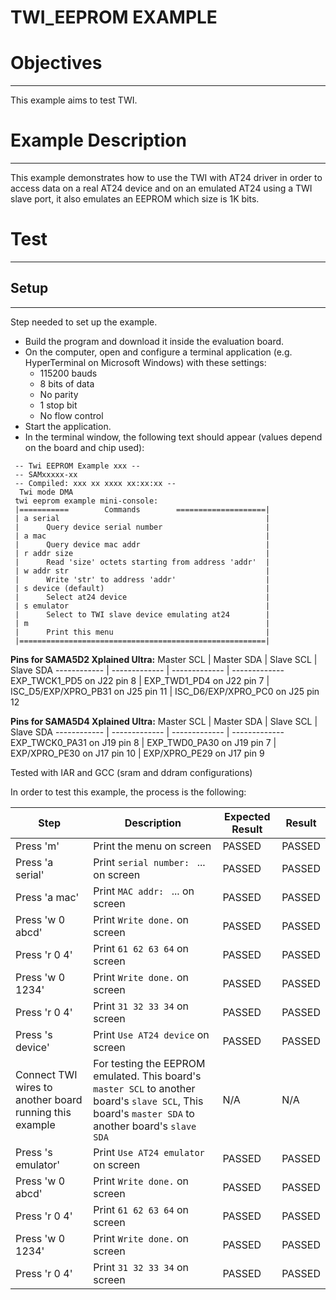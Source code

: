 TWI_EEPROM EXAMPLE
==================

# Objectives
------------
This example aims to test TWI.


# Example Description
---------------------
This example demonstrates how to use the TWI with AT24 driver in order to
access data on a real AT24 device and on an emulated AT24 using a TWI slave
port, it also emulates an EEPROM which size is 1K bits.


# Test
------

## Setup
--------
Step needed to set up the example.

* Build the program and download it inside the evaluation board.
* On the computer, open and configure a terminal application (e.g. HyperTerminal
 on Microsoft Windows) with these settings:
	- 115200 bauds
	- 8 bits of data
	- No parity
	- 1 stop bit
	- No flow control
* Start the application.
* In the terminal window, the following text should appear (values depend on the
 board and chip used):
```
 -- Twi EEPROM Example xxx --
 -- SAMxxxxx-xx
 -- Compiled: xxx xx xxxx xx:xx:xx --
  Twi mode DMA
 twi eeprom example mini-console:
 |===========        Commands        ====================|
 | a serial                                              |
 |      Query device serial number                       |
 | a mac                                                 |
 |      Query device mac addr                            |
 | r addr size                                           |
 |      Read 'size' octets starting from address 'addr'  |
 | w addr str                                            |
 |      Write 'str' to address 'addr'                    |
 | s device (default)                                    |
 |      Select at24 device                               |
 | s emulator                                            |
 |      Select to TWI slave device emulating at24        |
 | m                                                     |
 |      Print this menu                                  |
 |=======================================================|
```

__Pins for SAMA5D2 Xplained Ultra:__
Master SCL | Master SDA | Slave SCL | Slave SDA
------------ | ------------- | ------------- | -------------
EXP_TWCK1_PD5 on J22 pin 8 | EXP_TWD1_PD4 on J22 pin 7 | ISC_D5/EXP/XPRO_PB31 on J25 pin 11 | ISC_D6/EXP/XPRO_PC0 on J25 pin 12

__Pins for SAMA5D4 Xplained Ultra:__
Master SCL | Master SDA | Slave SCL | Slave SDA
------------ | ------------- | ------------- | -------------
EXP_TWCK0_PA31 on J19 pin 8 | EXP_TWD0_PA30 on J19 pin 7 | EXP/XPRO_PE30 on J17 pin 10 | EXP/XPRO_PE29 on J17 pin 9

Tested with IAR and GCC (sram and ddram configurations)

In order to test this example, the process is the following:

Step | Description | Expected Result | Result
-----|-------------|-----------------|-------
Press 'm' | Print the menu on screen | PASSED | PASSED
Press 'a serial' | Print `serial number: ` ... on screen | PASSED | PASSED
Press 'a mac' | Print `MAC addr: ` ... on screen | PASSED | PASSED
Press 'w 0 abcd' | Print `Write done.` on screen | PASSED | PASSED
Press 'r 0 4' | Print `61 62 63 64` on screen | PASSED | PASSED
Press 'w 0 1234' | Print `Write done.` on screen | PASSED | PASSED
Press 'r 0 4' | Print `31 32 33 34` on screen | PASSED | PASSED
Press 's device' | Print `Use AT24 device` on screen | PASSED | PASSED
Connect TWI wires to another board running this example | For testing the EEPROM emulated. This board's `master SCL` to another board's `slave SCL`, This board's `master SDA` to another board's `slave SDA` | N/A | N/A
Press 's emulator' | Print `Use AT24 emulator` on screen | PASSED | PASSED
Press 'w 0 abcd' | Print `Write done.` on screen | PASSED | PASSED
Press 'r 0 4' | Print `61 62 63 64` on screen | PASSED | PASSED
Press 'w 0 1234' | Print `Write done.` on screen | PASSED | PASSED
Press 'r 0 4' | Print `31 32 33 34` on screen | PASSED | PASSED
